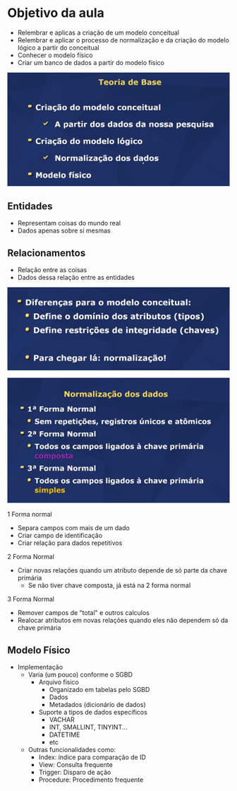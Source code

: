 # Objetivo da aula 
- Relembrar e aplicas a criação de um modelo conceitual 
- Relembrar e aplicar o processo de normalização e da criação do modelo lógico a partir do conceitual 
- Conhecer o modelo físico 
- Criar um banco de dados a partir do modelo físico  

![alt text](assets/image-30.png)

## Entidades 
- Representam coisas do mundo real
- Dados apenas sobre si mesmas 

## Relacionamentos
- Relação entre as coisas
- Dados dessa relação entre as entidades 

![alt text](assets/image-31.png) 

![alt text](assets/image-32.png) 

1 Forma normal 
- Separa campos com mais de um dado
- Criar campo de identificação 
- Criar relação para dados repetitivos

2 Forma Normal 
- Criar novas relações quando um atributo depende de só parte da chave primária
    - Se não tiver chave composta, já está na 2 forma normal

3 Forma Normal 
- Remover campos de "total" e outros calculos
- Realocar atributos em novas relações quando eles não dependem só da chave primária

## Modelo Físico 
- Implementação 
    - Varia (um pouco) conforme o SGBD
        - Arquivo físico
            - Organizado em tabelas pelo SGBD 
            - Dados
            - Metadados (dicionário de dados)
        - Suporte a tipos de dados específicos
            - VACHAR
            - INT, SMALLINT, TINYINT...
            - DATETIME
            - etc 
    - Outras funcionalidades como:
        - Index: índice para comparação de ID
        - View: Consulta frequente
        - Trigger: Disparo de ação
        - Procedure: Procedimento frequente

